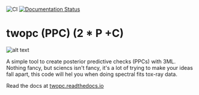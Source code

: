 ![CI](https://github.com/grburgess/twopc/workflows/CI/badge.svg)
[![Documentation Status](https://readthedocs.org/projects/twopc/badge/?version=latest)](https://twopc.readthedocs.io/en/latest/?badge=latest)
# twopc (PPC) (2 * P +C)
![alt text](https://raw.githubusercontent.com/grburgess/twopc/master/docs/media/logo.png)


A simple tool to create posterior predictive checks (PPCs) with 3ML. 
Nothing fancy, but sciencs isn't fancy, it's a lot of trying to make your ideas fall apart, this code will hel you when doing spectral fits tox-ray data.

Read the docs at [twopc.readthedocs.io](https://twopc.readthedocs.io/en/latest/index.html)
